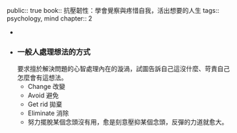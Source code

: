 public:: true
book:: 抗壓韌性：學會覺察與疼惜自我，活出想要的人生
tags:: psychology, mind
chapter:: 2

-
- ### 一般人處理想法的方式
  要求擅於解決問題的心智處理內在的漩渦，試圖告訴自己這沒什麼、苛責自己怎麼會有這想法。
	- Change 改變
	- Avoid 避免
	- Get rid 拋棄
	- Eliminate 消除
	- 努力擺脫某個念頭沒有用，愈是刻意壓抑某個念頭，反彈的力道就愈大。